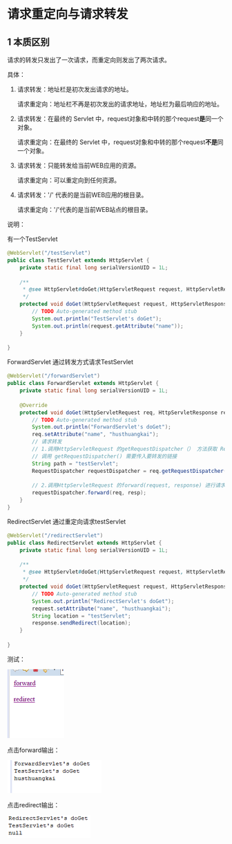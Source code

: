 # 请求重定向与请求转发

## 1 本质区别

请求的转发只发出了一次请求，而重定向则发出了两次请求。

具体：

1. 请求转发：地址栏是初次发出请求的地址。

   请求重定向：地址栏不再是初次发出的请求地址，地址栏为最后响应的地址。

2. 请求转发：在最终的 Servlet 中，request对象和中转的那个request**是**同一个对象。 

   请求重定向：在最终的 Servlet 中，request对象和中转的那个request**不是**同一个对象。 

3. 请求转发：只能转发给当前WEB应用的资源。

   请求重定向：可以重定向到任何资源。

4. 请求转发：'/' 代表的是当前WEB应用的根目录。

   请求重定向：'/'代表的是当前WEB站点的根目录。

说明：

有一个TestServlet

```java
@WebServlet("/testServlet")
public class TestServlet extends HttpServlet {
	private static final long serialVersionUID = 1L;

	/**
	 * @see HttpServlet#doGet(HttpServletRequest request, HttpServletResponse response)
	 */
	protected void doGet(HttpServletRequest request, HttpServletResponse response) throws ServletException, IOException {
		// TODO Auto-generated method stub
	    System.out.println("TestServlet's doGet");
	    System.out.println(request.getAttribute("name"));
	}

}
```

ForwardServlet 通过转发方式请求TestServlet

```java
@WebServlet("/forwardServlet")
public class ForwardServlet extends HttpServlet {
    private static final long serialVersionUID = 1L;

    @Override
    protected void doGet(HttpServletRequest req, HttpServletResponse resp) throws ServletException, IOException {
        // TODO Auto-generated method stub
        System.out.println("ForwardServlet's doGet");
        req.setAttribute("name", "husthuangkai");
        // 请求转发
        // 1.调用HttpServletRequest 的getRequestDispatcher（） 方法获取 RequestDispatcher对象
        // 调用 getRequestDispatcher() 需要传入要转发的链接
        String path = "testServlet";
        RequestDispatcher requestDispatcher = req.getRequestDispatcher("/" + path);
        
        // 2.调用HttpServletRequest 的forward(request, response) 进行请求的转发。
        requestDispatcher.forward(req, resp);
    }
}

```

RedirectServlet 通过重定向请求testServlet

```java
@WebServlet("/redirectServlet")
public class RedirectServlet extends HttpServlet {
	private static final long serialVersionUID = 1L;

	/**
	 * @see HttpServlet#doGet(HttpServletRequest request, HttpServletResponse response)
	 */
	protected void doGet(HttpServletRequest request, HttpServletResponse response) throws ServletException, IOException {
		// TODO Auto-generated method stub
	    System.out.println("RedirectServlet's doGet");
	    request.setAttribute("name", "husthuangkai");
	    String location = "testServlet";
	    response.sendRedirect(location);
	}

}
```



测试：

![1572943633679](%E8%AF%B7%E6%B1%82%E9%87%8D%E5%AE%9A%E5%90%91%E4%B8%8E%E8%AF%B7%E6%B1%82%E8%BD%AC%E5%8F%91.assets/1572943633679.png)

点击forward输出：

![1572943653223](%E8%AF%B7%E6%B1%82%E9%87%8D%E5%AE%9A%E5%90%91%E4%B8%8E%E8%AF%B7%E6%B1%82%E8%BD%AC%E5%8F%91.assets/1572943653223.png)

点击redirect输出：

![1572943673127](%E8%AF%B7%E6%B1%82%E9%87%8D%E5%AE%9A%E5%90%91%E4%B8%8E%E8%AF%B7%E6%B1%82%E8%BD%AC%E5%8F%91.assets/1572943673127.png)

